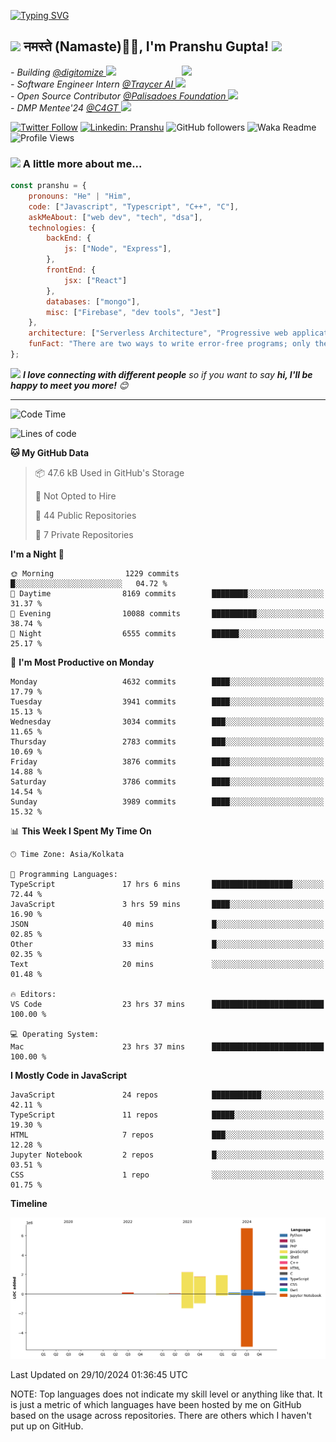   [![Typing SVG](https://readme-typing-svg.herokuapp.com?font=Fira+Code&pause=1000&color=F7E800FD&center=true&width=435&lines=%3C%F0%9F%91%8B+Hello%2C+World!+%2F+%3E;%3C%F0%9F%91%8B+Ciao%2C+World!+%2F+%3E;%3C%F0%9F%91%8B+Hola%2C+World!+%2F+%3E;%3C%F0%9F%91%8B+Bonjour%2C+World!+%2F+%3E)](https://github.com/pranshugupta54)
  
  <h2><img src="https://emojis.slackmojis.com/emojis/images/1531849430/4246/blob-sunglasses.gif?1531849430" width="30"/> नमस्ते (Namaste)🙏🏻, I'm Pranshu Gupta! <img src="https://media.giphy.com/media/12oufCB0MyZ1Go/giphy.gif" width="50"></h2>
<img align='right' src="https://media.giphy.com/media/M9gbBd9nbDrOTu1Mqx/giphy.gif" width="230">
<p><em>- Building <a href="https://www.digitomize.com/">@digitomize
</a><img src="https://media.giphy.com/media/WUlplcMpOCEmTGBtBW/giphy.gif" width="30"> 
</em> <br />
<em>- Software Engineer Intern <a href="https://traycer.ai/">@Traycer AI
</a><img src="https://media.giphy.com/media/WUlplcMpOCEmTGBtBW/giphy.gif" width="30"> 
</em> <br />
<em>- Open Source Contributor <a href="http://palisadoes.org">@Palisadoes Foundation
</a><img src="https://media.giphy.com/media/WUlplcMpOCEmTGBtBW/giphy.gif" width="30"> 
</em> <br />
<em>- DMP Mentee'24 <a href="https://www.codeforgovtech.in">@C4GT
</a><img src="https://media.giphy.com/media/WUlplcMpOCEmTGBtBW/giphy.gif" width="30"> 
</em> <br />
</p>



[![Twitter Follow](https://img.shields.io/twitter/follow/pranshgupta54?label=Follow)](https://twitter.com/intent/follow?screen_name=pranshgupta54)
[![Linkedin: Pranshu](https://img.shields.io/badge/-Pranshu-blue?style=flat-square&logo=Linkedin&logoColor=white&link=http://linkedin.com/in/pranshu54/)](http://linkedin.com/in/pranshu54/)
![GitHub followers](https://img.shields.io/github/followers/pranshugupta54?label=Follow&style=social)
![Waka Readme](https://github.com/pranshugupta54/pranshugupta54/workflows/Waka%20Readme/badge.svg)
![Profile Views](https://komarev.com/ghpvc/?username=pranshugupta54&style=flat-square)

### <img src="https://media.giphy.com/media/VgCDAzcKvsR6OM0uWg/giphy.gif" width="50"> A little more about me...  

```javascript
const pranshu = {
    pronouns: "He" | "Him",
    code: ["Javascript", "Typescript", "C++", "C"],
    askMeAbout: ["web dev", "tech", "dsa"],
    technologies: {
        backEnd: {
            js: ["Node", "Express"],
        },
        frontEnd: {
            jsx: ["React"]
        },
        databases: ["mongo"],
        misc: ["Firebase", "dev tools", "Jest"]
    },
    architecture: ["Serverless Architecture", "Progressive web applications", "Single page applications"],
    funFact: "There are two ways to write error-free programs; only the third one works"
};
```

<img src="https://media.giphy.com/media/LnQjpWaON8nhr21vNW/giphy.gif" width="60"> <em><b>I love connecting with different people</b> so if you want to say <b>hi, I'll be happy to meet you more!</b> 😊</em>

---
<!--START_SECTION:waka-->
![Code Time](http://img.shields.io/badge/Code%20Time-486%20hrs%2048%20mins-blue)

![Lines of code](https://img.shields.io/badge/From%20Hello%20World%20I%27ve%20Written-13.4%20million%20lines%20of%20code-blue)

**🐱 My GitHub Data** 

> 📦 47.6 kB Used in GitHub's Storage 
 > 
> 🚫 Not Opted to Hire
 > 
> 📜 44 Public Repositories 
 > 
> 🔑 7 Private Repositories 
 > 
**I'm a Night 🦉** 

```text
🌞 Morning                1229 commits        █░░░░░░░░░░░░░░░░░░░░░░░░   04.72 % 
🌆 Daytime                8169 commits        ████████░░░░░░░░░░░░░░░░░   31.37 % 
🌃 Evening                10088 commits       ██████████░░░░░░░░░░░░░░░   38.74 % 
🌙 Night                  6555 commits        ██████░░░░░░░░░░░░░░░░░░░   25.17 % 
```
📅 **I'm Most Productive on Monday** 

```text
Monday                   4632 commits        ████░░░░░░░░░░░░░░░░░░░░░   17.79 % 
Tuesday                  3941 commits        ████░░░░░░░░░░░░░░░░░░░░░   15.13 % 
Wednesday                3034 commits        ███░░░░░░░░░░░░░░░░░░░░░░   11.65 % 
Thursday                 2783 commits        ███░░░░░░░░░░░░░░░░░░░░░░   10.69 % 
Friday                   3876 commits        ████░░░░░░░░░░░░░░░░░░░░░   14.88 % 
Saturday                 3786 commits        ████░░░░░░░░░░░░░░░░░░░░░   14.54 % 
Sunday                   3989 commits        ████░░░░░░░░░░░░░░░░░░░░░   15.32 % 
```


📊 **This Week I Spent My Time On** 

```text
🕑︎ Time Zone: Asia/Kolkata

💬 Programming Languages: 
TypeScript               17 hrs 6 mins       ██████████████████░░░░░░░   72.44 % 
JavaScript               3 hrs 59 mins       ████░░░░░░░░░░░░░░░░░░░░░   16.90 % 
JSON                     40 mins             █░░░░░░░░░░░░░░░░░░░░░░░░   02.85 % 
Other                    33 mins             █░░░░░░░░░░░░░░░░░░░░░░░░   02.35 % 
Text                     20 mins             ░░░░░░░░░░░░░░░░░░░░░░░░░   01.48 % 

🔥 Editors: 
VS Code                  23 hrs 37 mins      █████████████████████████   100.00 % 

💻 Operating System: 
Mac                      23 hrs 37 mins      █████████████████████████   100.00 % 
```

**I Mostly Code in JavaScript** 

```text
JavaScript               24 repos            ███████████░░░░░░░░░░░░░░   42.11 % 
TypeScript               11 repos            █████░░░░░░░░░░░░░░░░░░░░   19.30 % 
HTML                     7 repos             ███░░░░░░░░░░░░░░░░░░░░░░   12.28 % 
Jupyter Notebook         2 repos             █░░░░░░░░░░░░░░░░░░░░░░░░   03.51 % 
CSS                      1 repo              ░░░░░░░░░░░░░░░░░░░░░░░░░   01.75 % 
```



**Timeline**

![Lines of Code chart](https://raw.githubusercontent.com/pranshugupta54/pranshugupta54/main/assets/bar_graph.png)


 Last Updated on 29/10/2024 01:36:45 UTC
<!--END_SECTION:waka-->

NOTE: Top languages does not indicate my skill level or anything like that. It is just a metric of which languages have been hosted by me on GitHub based on the usage across repositories. There are others which I haven't put up on GitHub.
